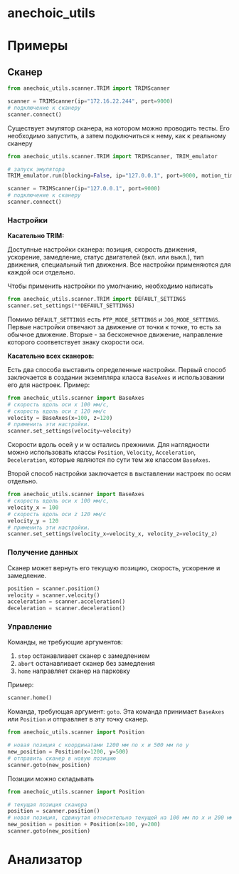 # anechoic_utils

# Примеры
## Сканер

```python
from anechoic_utils.scanner.TRIM import TRIMScanner

scanner = TRIMScanner(ip="172.16.22.244", port=9000)
# подключение к сканеру
scanner.connect()
```
Существует эмулятор сканера, на котором можно проводить тесты.
Его необходимо запустить, а затем подключиться к нему, как к реальному сканеру
```python
from anechoic_utils.scanner.TRIM import TRIMScanner, TRIM_emulator

# запуск эмулятора
TRIM_emulator.run(blocking=False, ip="127.0.0.1", port=9000, motion_time=5)

scanner = TRIMScanner(ip="127.0.0.1", port=9000)
# подключение к сканеру
scanner.connect()
```

### Настройки

**Касательно TRIM:**

Доступные настройки сканера: позиция, скорость движения, ускорение, замедление, статус двигателей (вкл. или выкл.), тип движения, специальный тип движения.
Все настройки применяются для каждой оси отдельно.

Чтобы применить настройки по умолчанию, необходимо написать
```python
from anechoic_utils.scanner.TRIM import DEFAULT_SETTINGS
scanner.set_settings(**DEFAULT_SETTINGS)
```
Помимо `DEFAULT_SETTINGS` есть `PTP_MODE_SETTINGS` и `JOG_MODE_SETTINGS`.
Первые настройки отвечают за движение от точки к точке, то есть за обычное движение.
Вторые - за бесконечное движение, направление которого соответствует знаку скорости оси.

**Касательно всех сканеров:**

Есть два способа выставить определенные настройки.
Первый способ заключается в создании экземпляра класса `BaseAxes` и использовании его для настроек.
Пример:
```python
from anechoic_utils.scanner import BaseAxes
# скорость вдоль оси x 100 мм/с,
# скорость вдоль оси z 120 мм/с
velocity = BaseAxes(x=100, z=120)
# применить эти настройки.
scanner.set_settings(velocity=velocity)
```
Скорости вдоль осей y и w остались прежними.
Для наглядности можно использовать классы `Position`, `Velocity`, `Acceleration`, `Deceleration`, которые являются по сути тем же классом `BaseAxes`.

Второй способ настройки заключается в выставлении настроек по осям отдельно.
```python
from anechoic_utils.scanner import BaseAxes
# скорость вдоль оси x 100 мм/с,
velocity_x = 100
# скорость вдоль оси z 120 мм/с
velocity_y = 120
# применить эти настройки.
scanner.set_settings(velocity_x=velocity_x, velocity_z=velocity_z)
```

### Получение данных

Сканер может вернуть его текущую позицию, скорость, ускорение и замедление.
```python
position = scanner.position()
velocity = scanner.velocity()
acceleration = scanner.acceleration()
deceleration = scanner.deceleration()
```

### Управление

Команды, не требующие аргументов:
1. `stop` останавливает сканер с замедлением
2. `abort` останавливает сканер без замедления
3. `home` направляет сканер на парковку

Пример:
```python
scanner.home()
```

Команда, требующая аргумент: `goto`.
Эта команда принимает `BaseAxes` или `Position` и отправляет в эту точку сканер.
```python
from anechoic_utils.scanner import Position

# новая позиция с координатами 1200 мм по x и 500 мм по y
new_position = Position(x=1200, y=500)
# отправить сканер в новую позицию
scanner.goto(new_position)
```

Позиции можно складывать
```python
from anechoic_utils.scanner import Position

# текущая позиция сканера
position = scanner.position()
# новая позиция, сдвинутая относительно текущей на 100 мм по x и 200 мм по y
new_position = position + Position(x=100, y=200)
scanner.goto(new_position)
```

# Анализатор

